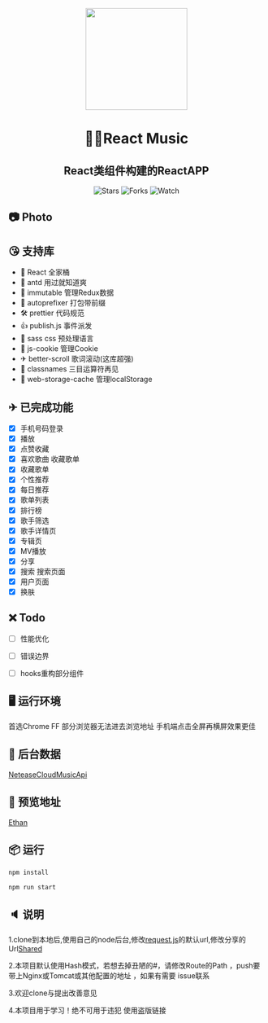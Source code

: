 <p align="center">
  <a href="https://ant.design">
    <img width="200" src="https://camo.githubusercontent.com/dfbc53b28e2cbd8c1548e98b07edfc69170add2a/687474703a2f2f3139332e3131322e3137352e3139382f6d757369632f6d75736963616c2e706e67">
  </a>
</p>

<h1 align="center">🎵🎵React Music</h1>

<div align="center">

<h2>React类组件构建的ReactAPP</h2>

![Stars](https://img.shields.io/github/stars/chenmingzhen/React-music.svg?style=social)
![Forks](https://img.shields.io/github/forks/chenmingzhen/React-music.svg?style=social)
![Watch](https://img.shields.io/github/watchers/chenmingzhen/React-music.svg?style=social)


[npm-image]: http://img.shields.io/npm/v/antd.svg?style=flat-square
</div>

## 📷 Photo


## 😘 支持库
- 🍇 React 全家桶
- 🎨 antd 用过就知道爽
- 🛴 immutable 管理Redux数据
- 🍎 autoprefixer 打包带前缀
- 🛠 prettier 代码规范
- 👍 publish.js 事件派发
- 🌈 sass css 预处理语言
- 🎄 js-cookie 管理Cookie
- ✈ better-scroll 歌词滚动(这库超强)
- 🤣 classnames 三目运算符再见
- 💍 web-storage-cache 管理localStorage

## ✈ 已完成功能
- [x] 手机号码登录
- [x] 播放
- [x] 点赞收藏
- [x] 喜欢歌曲 收藏歌单
- [x] 收藏歌单
- [x] 个性推荐
- [x] 每日推荐
- [x] 歌单列表
- [x] 排行榜
- [x] 歌手筛选
- [x] 歌手详情页
- [x] 专辑页
- [x] MV播放
- [x] 分享
- [x] 搜索 搜索页面
- [x] 用户页面
- [x] 换肤

## ❌ Todo
- [ ] 性能优化
- [ ] 错误边界
- [ ] hooks重构部分组件


## 🖥 运行环境

首选Chrome FF 部分浏览器无法进去浏览地址 
手机端点击全屏再横屏效果更佳 

## 🚀 后台数据
[NeteaseCloudMusicApi](https://github.com/Binaryify/NeteaseCloudMusicApi)

## 🎉 预览地址
[Ethan](http://193.112.175.198/Ethan/#/)

## 📦 运行

```bash
npm install 
```

```bash
npm run start
```

## 🔈 说明
1.clone到本地后,使用自己的node后台,修改[request.js](https://github.com/chenmingzhen/react-music/blob/master/src/api/request.js)的默认url,修改分享的Url[Shared](https://github.com/chenmingzhen/react-music/blob/master/src/assets/js/constants.js)

2.本项目默认使用Hash模式，若想去掉丑陋的#，请修改Route的Path ，push要带上Nginx或Tomcat或其他配置的地址 ，如果有需要 issue联系

3.欢迎clone与提出改善意见

4.本项目用于学习！绝不可用于违犯 使用盗版链接


